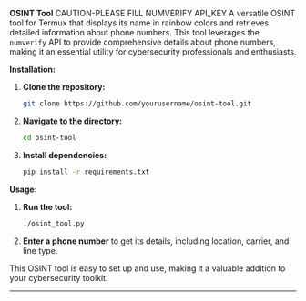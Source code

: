 **OSINT Tool**
CAUTION-PLEASE FILL NUMVERIFY API_KEY
A versatile OSINT tool for Termux that displays its name in rainbow colors and retrieves detailed information about phone numbers. This tool leverages the `numverify` API to provide comprehensive details about phone numbers, making it an essential utility for cybersecurity professionals and enthusiasts.

**Installation:**
1. **Clone the repository:**
   ```sh
   git clone https://github.com/yourusername/osint-tool.git
   ```
2. **Navigate to the directory:**
   ```sh
   cd osint-tool
   ```
3. **Install dependencies:**
   ```sh
   pip install -r requirements.txt
   ```

**Usage:**
1. **Run the tool:**
   ```sh
   ./osint_tool.py
   ```
2. **Enter a phone number** to get its details, including location, carrier, and line type.

This OSINT tool is easy to set up and use, making it a valuable addition to your cybersecurity toolkit.

---
